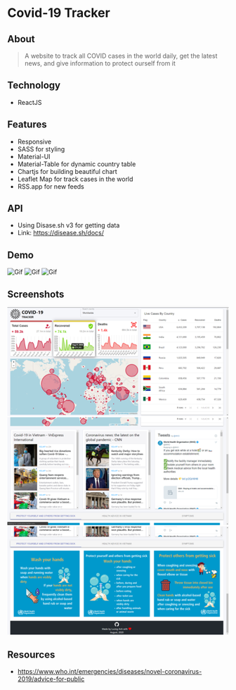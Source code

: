# Covid-19 Tracker

## About

> A website to track all COVID cases in the world daily, get the latest news, and give information to protect ourself from it

## Technology

-   ReactJS

## Features

-   Responsive
-   SASS for styling
-   Material-UI
-   Material-Table for dynamic country table
-   Chartjs for building beautiful chart
-   Leaflet Map for track cases in the world
-   RSS.app for new feeds

## API

-   Using Disase.sh v3 for getting data
-   Link: https://disease.sh/docs/

## Demo

![Gif](https://media.giphy.com/media/J2IVEcCch1pYt74hqB/giphy.gif)
![Gif](https://media.giphy.com/media/hsTtDr6ITAi05AplY6/giphy.gif)
![Gif](https://media.giphy.com/media/J3Fx4Fq7cys5OPesp4/giphy.gif)

## Screenshots

![Screenshot from website ](./public/screenshot/1.png)
![Screenshot from website ](./public/screenshot/2.png)
![Screenshot from website ](./public/screenshot/3.png)

## Resources

-   https://www.who.int/emergencies/diseases/novel-coronavirus-2019/advice-for-public
